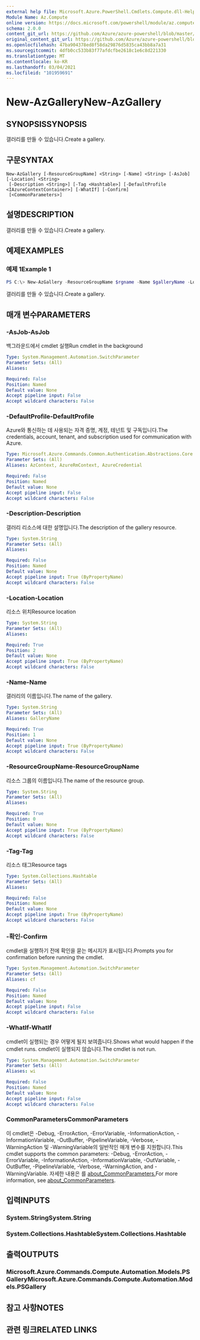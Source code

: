 ```yaml
---
external help file: Microsoft.Azure.PowerShell.Cmdlets.Compute.dll-Help.xml
Module Name: Az.Compute
online version: https://docs.microsoft.com/powershell/module/az.compute/new-azgallery
schema: 2.0.0
content_git_url: https://github.com/Azure/azure-powershell/blob/master/src/Compute/Compute/help/New-AzGallery.md
original_content_git_url: https://github.com/Azure/azure-powershell/blob/master/src/Compute/Compute/help/New-AzGallery.md
ms.openlocfilehash: 47ba904378ed8f58da29876d5835ca43bb8a7a31
ms.sourcegitcommit: 4dfb0cc533b83f77afdcfbe2618c1e6c8d221330
ms.translationtype: MT
ms.contentlocale: ko-KR
ms.lasthandoff: 03/04/2021
ms.locfileid: "101959691"
---
```

# <span data-ttu-id="abb13-101">New-AzGallery</span><span class="sxs-lookup"><span data-stu-id="abb13-101">New-AzGallery</span></span>

## <span data-ttu-id="abb13-102">SYNOPSIS</span><span class="sxs-lookup"><span data-stu-id="abb13-102">SYNOPSIS</span></span>
<span data-ttu-id="abb13-103">갤러리를 만들 수 있습니다.</span><span class="sxs-lookup"><span data-stu-id="abb13-103">Create a gallery.</span></span>

## <span data-ttu-id="abb13-104">구문</span><span class="sxs-lookup"><span data-stu-id="abb13-104">SYNTAX</span></span>

```
New-AzGallery [-ResourceGroupName] <String> [-Name] <String> [-AsJob] [-Location] <String>
 [-Description <String>] [-Tag <Hashtable>] [-DefaultProfile <IAzureContextContainer>] [-WhatIf] [-Confirm]
 [<CommonParameters>]
```

## <span data-ttu-id="abb13-105">설명</span><span class="sxs-lookup"><span data-stu-id="abb13-105">DESCRIPTION</span></span>
<span data-ttu-id="abb13-106">갤러리를 만들 수 있습니다.</span><span class="sxs-lookup"><span data-stu-id="abb13-106">Create a gallery.</span></span>

## <span data-ttu-id="abb13-107">예제</span><span class="sxs-lookup"><span data-stu-id="abb13-107">EXAMPLES</span></span>

### <span data-ttu-id="abb13-108">예제 1</span><span class="sxs-lookup"><span data-stu-id="abb13-108">Example 1</span></span>
```powershell
PS C:\> New-AzGallery -ResourceGroupName $rgname -Name $galleryName -Location $location -Description $galleryDescription
```

<span data-ttu-id="abb13-109">갤러리를 만들 수 있습니다.</span><span class="sxs-lookup"><span data-stu-id="abb13-109">Create a gallery.</span></span>

## <span data-ttu-id="abb13-110">매개 변수</span><span class="sxs-lookup"><span data-stu-id="abb13-110">PARAMETERS</span></span>

### <span data-ttu-id="abb13-111">-AsJob</span><span class="sxs-lookup"><span data-stu-id="abb13-111">-AsJob</span></span>
<span data-ttu-id="abb13-112">백그라운드에서 cmdlet 실행</span><span class="sxs-lookup"><span data-stu-id="abb13-112">Run cmdlet in the background</span></span>

```yaml
Type: System.Management.Automation.SwitchParameter
Parameter Sets: (All)
Aliases:

Required: False
Position: Named
Default value: None
Accept pipeline input: False
Accept wildcard characters: False
```

### <span data-ttu-id="abb13-113">-DefaultProfile</span><span class="sxs-lookup"><span data-stu-id="abb13-113">-DefaultProfile</span></span>
<span data-ttu-id="abb13-114">Azure와 통신하는 데 사용되는 자격 증명, 계정, 테넌트 및 구독입니다.</span><span class="sxs-lookup"><span data-stu-id="abb13-114">The credentials, account, tenant, and subscription used for communication with Azure.</span></span>

```yaml
Type: Microsoft.Azure.Commands.Common.Authentication.Abstractions.Core.IAzureContextContainer
Parameter Sets: (All)
Aliases: AzContext, AzureRmContext, AzureCredential

Required: False
Position: Named
Default value: None
Accept pipeline input: False
Accept wildcard characters: False
```

### <span data-ttu-id="abb13-115">-Description</span><span class="sxs-lookup"><span data-stu-id="abb13-115">-Description</span></span>
<span data-ttu-id="abb13-116">갤러리 리소스에 대한 설명입니다.</span><span class="sxs-lookup"><span data-stu-id="abb13-116">The description of the gallery resource.</span></span>

```yaml
Type: System.String
Parameter Sets: (All)
Aliases:

Required: False
Position: Named
Default value: None
Accept pipeline input: True (ByPropertyName)
Accept wildcard characters: False
```

### <span data-ttu-id="abb13-117">-Location</span><span class="sxs-lookup"><span data-stu-id="abb13-117">-Location</span></span>
<span data-ttu-id="abb13-118">리소스 위치</span><span class="sxs-lookup"><span data-stu-id="abb13-118">Resource location</span></span>

```yaml
Type: System.String
Parameter Sets: (All)
Aliases:

Required: True
Position: 2
Default value: None
Accept pipeline input: True (ByPropertyName)
Accept wildcard characters: False
```

### <span data-ttu-id="abb13-119">-Name</span><span class="sxs-lookup"><span data-stu-id="abb13-119">-Name</span></span>
<span data-ttu-id="abb13-120">갤러리의 이름입니다.</span><span class="sxs-lookup"><span data-stu-id="abb13-120">The name of the gallery.</span></span>

```yaml
Type: System.String
Parameter Sets: (All)
Aliases: GalleryName

Required: True
Position: 1
Default value: None
Accept pipeline input: True (ByPropertyName)
Accept wildcard characters: False
```

### <span data-ttu-id="abb13-121">-ResourceGroupName</span><span class="sxs-lookup"><span data-stu-id="abb13-121">-ResourceGroupName</span></span>
<span data-ttu-id="abb13-122">리소스 그룹의 이름입니다.</span><span class="sxs-lookup"><span data-stu-id="abb13-122">The name of the resource group.</span></span>

```yaml
Type: System.String
Parameter Sets: (All)
Aliases:

Required: True
Position: 0
Default value: None
Accept pipeline input: True (ByPropertyName)
Accept wildcard characters: False
```

### <span data-ttu-id="abb13-123">-Tag</span><span class="sxs-lookup"><span data-stu-id="abb13-123">-Tag</span></span>
<span data-ttu-id="abb13-124">리소스 태그</span><span class="sxs-lookup"><span data-stu-id="abb13-124">Resource tags</span></span>

```yaml
Type: System.Collections.Hashtable
Parameter Sets: (All)
Aliases:

Required: False
Position: Named
Default value: None
Accept pipeline input: True (ByPropertyName)
Accept wildcard characters: False
```

### <span data-ttu-id="abb13-125">-확인</span><span class="sxs-lookup"><span data-stu-id="abb13-125">-Confirm</span></span>
<span data-ttu-id="abb13-126">cmdlet을 실행하기 전에 확인을 묻는 메시지가 표시됩니다.</span><span class="sxs-lookup"><span data-stu-id="abb13-126">Prompts you for confirmation before running the cmdlet.</span></span>

```yaml
Type: System.Management.Automation.SwitchParameter
Parameter Sets: (All)
Aliases: cf

Required: False
Position: Named
Default value: None
Accept pipeline input: False
Accept wildcard characters: False
```

### <span data-ttu-id="abb13-127">-WhatIf</span><span class="sxs-lookup"><span data-stu-id="abb13-127">-WhatIf</span></span>
<span data-ttu-id="abb13-128">cmdlet이 실행되는 경우 어떻게 될지 보여줍니다.</span><span class="sxs-lookup"><span data-stu-id="abb13-128">Shows what would happen if the cmdlet runs.</span></span>
<span data-ttu-id="abb13-129">cmdlet이 실행되지 않습니다.</span><span class="sxs-lookup"><span data-stu-id="abb13-129">The cmdlet is not run.</span></span>

```yaml
Type: System.Management.Automation.SwitchParameter
Parameter Sets: (All)
Aliases: wi

Required: False
Position: Named
Default value: None
Accept pipeline input: False
Accept wildcard characters: False
```

### <span data-ttu-id="abb13-130">CommonParameters</span><span class="sxs-lookup"><span data-stu-id="abb13-130">CommonParameters</span></span>
<span data-ttu-id="abb13-131">이 cmdlet은 -Debug, -ErrorAction, -ErrorVariable, -InformationAction, -InformationVariable, -OutBuffer, -PipelineVariable, -Verbose, -WarningAction 및 -WarningVariable의 일반적인 매개 변수를 지원합니다.</span><span class="sxs-lookup"><span data-stu-id="abb13-131">This cmdlet supports the common parameters: -Debug, -ErrorAction, -ErrorVariable, -InformationAction, -InformationVariable, -OutVariable, -OutBuffer, -PipelineVariable, -Verbose, -WarningAction, and -WarningVariable.</span></span> <span data-ttu-id="abb13-132">자세한 내용은 를 [about_CommonParameters.](http://go.microsoft.com/fwlink/?LinkID=113216)</span><span class="sxs-lookup"><span data-stu-id="abb13-132">For more information, see [about_CommonParameters](http://go.microsoft.com/fwlink/?LinkID=113216).</span></span>

## <span data-ttu-id="abb13-133">입력</span><span class="sxs-lookup"><span data-stu-id="abb13-133">INPUTS</span></span>

### <span data-ttu-id="abb13-134">System.String</span><span class="sxs-lookup"><span data-stu-id="abb13-134">System.String</span></span>

### <span data-ttu-id="abb13-135">System.Collections.Hashtable</span><span class="sxs-lookup"><span data-stu-id="abb13-135">System.Collections.Hashtable</span></span>

## <span data-ttu-id="abb13-136">출력</span><span class="sxs-lookup"><span data-stu-id="abb13-136">OUTPUTS</span></span>

### <span data-ttu-id="abb13-137">Microsoft.Azure.Commands.Compute.Automation.Models.PSGallery</span><span class="sxs-lookup"><span data-stu-id="abb13-137">Microsoft.Azure.Commands.Compute.Automation.Models.PSGallery</span></span>

## <span data-ttu-id="abb13-138">참고 사항</span><span class="sxs-lookup"><span data-stu-id="abb13-138">NOTES</span></span>

## <span data-ttu-id="abb13-139">관련 링크</span><span class="sxs-lookup"><span data-stu-id="abb13-139">RELATED LINKS</span></span>
